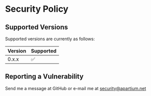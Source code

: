 # Security Policy

## Supported Versions

Supported versions are currently as follows:

| Version | Supported          |
| ------- | ------------------ |
| 0.x.x   | :white_check_mark: |

## Reporting a Vulnerability

Send me a message at GitHub or e-mail me at security@apartium.net

